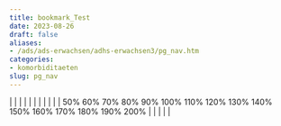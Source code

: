 ```yaml
---
title: bookmark_Test
date: 2023-08-26
draft: false
aliases:
- /ads/ads-erwachsen/adhs-erwachsen3/pg_nav.htm
categories:
- komorbiditaeten
slug: pg_nav
---
```



|  |  |  |  |  |  |  |  |  |  | 50% 60% 70% 80% 90% 100% 110% 120% 130% 140% 150% 160% 170% 180% 190% 200% |  |  |  |  |